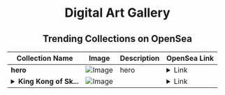 <div align="center">

# Digital Art Gallery

## Trending Collections on OpenSea

| Collection Name                       | Image                                                                                     | Description                       | OpenSea Link                                                                                          |
|---------------------------------------|-------------------------------------------------------------------------------------------|-----------------------------------|--------------------------------------------------------------------------------------------------------|
| **hero** | ![Image](https://i.seadn.io/s/raw/files/32718197fbc3c3acd52210c5d8491643.jpg?w=500&auto=format?w=200&auto=format) | hero | <details><summary>Link</summary>[hero](https://opensea.io/collection/hero-234)</details> |
| **<details><summary>King Kong of Sk...</summary>King Kong of Skull Island</details>** | ![Image](https://i.seadn.io/s/raw/files/76048555afb1eea327cdf10b0c63d8e4.png?w=500&auto=format?w=200&auto=format) |  | <details><summary>Link</summary>[King Kong of Skull Island](https://opensea.io/collection/king-kong-of-skull-island-1)</details> |

</div>